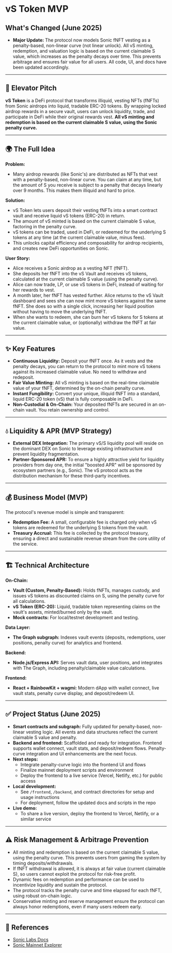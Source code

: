 # vS Token MVP

## What's Changed (June 2025)
- **Major Update:** The protocol now models Sonic fNFT vesting as a penalty-based, non-linear curve (not linear unlock). All vS minting, redemption, and valuation logic is based on the current claimable S value, which increases as the penalty decays over time. This prevents arbitrage and ensures fair value for all users. All code, UI, and docs have been updated accordingly.

---

## 🚀 Elevator Pitch
**vS Token** is a DeFi protocol that transforms illiquid, vesting NFTs (fNFTs) from Sonic airdrops into liquid, tradable ERC-20 tokens. By wrapping locked airdrop rewards in a secure vault, users can unlock liquidity, trade, and participate in DeFi while their original rewards vest. **All vS minting and redemption is based on the current claimable S value, using the Sonic penalty curve.**

---

## 🌍 The Full Idea

**Problem:**
- Many airdrop rewards (like Sonic's) are distributed as NFTs that vest with a penalty-based, non-linear curve. You can claim at any time, but the amount of S you receive is subject to a penalty that decays linearly over 9 months. This makes them illiquid and hard to price.

**Solution:**
- vS Token lets users deposit their vesting fNFTs into a smart contract vault and receive liquid vS tokens (ERC-20) in return.
- The amount of vS minted is based on the current claimable S value, factoring in the penalty curve.
- vS tokens can be traded, used in DeFi, or redeemed for the underlying S tokens at any time (at the current claimable value, minus fees).
- This unlocks capital efficiency and composability for airdrop recipients, and creates new DeFi opportunities on Sonic.

**User Story:**
- Alice receives a Sonic airdrop as a vesting NFT (fNFT).
- She deposits her fNFT into the vS Vault and receives vS tokens, calculated at the current claimable S value (using the penalty curve).
- Alice can now trade, LP, or use vS tokens in DeFi, instead of waiting for her rewards to vest.
- A month later, her fNFT has vested further. Alice returns to the vS Vault dashboard and sees she can now mint more vS tokens against the same fNFT. She does so with a single click, increasing her liquid position without having to move the underlying fNFT.
- When she wants to redeem, she can burn her vS tokens for S tokens at the current claimable value, or (optionally) withdraw the fNFT at fair value.

---

## ✨ Key Features

*   **Continuous Liquidity:** Deposit your fNFT once. As it vests and the penalty decays, you can return to the protocol to mint more vS tokens against its increased claimable value. No need to withdraw and redeposit.
*   **Fair Value Minting:** All vS minting is based on the real-time claimable value of your fNFT, determined by the on-chain penalty curve.
*   **Instant Fungibility:** Convert your unique, illiquid fNFT into a standard, liquid ERC-20 token (vS) that is fully composable in DeFi.
*   **Non-Custodial & On-Chain:** Your deposited fNFTs are secured in an on-chain vault. You retain ownership and control.

---

## 💧 Liquidity & APR (MVP Strategy)

*   **External DEX Integration:** The primary vS/S liquidity pool will reside on the dominant DEX on Sonic to leverage existing infrastructure and prevent liquidity fragmentation.
*   **Partner-Sponsored APR:** To ensure a highly attractive yield for liquidity providers from day one, the initial "boosted APR" will be sponsored by ecosystem partners (e.g., Sonic). The vS protocol acts as the distribution mechanism for these third-party incentives.

---

## 💰 Business Model (MVP)

The protocol's revenue model is simple and transparent:
*   **Redemption Fee:** A small, configurable fee is charged only when vS tokens are redeemed for the underlying S tokens from the vault.
*   **Treasury Accrual:** This fee is collected by the protocol treasury, ensuring a direct and sustainable revenue stream from the core utility of the service.

---

## 🏗️ Technical Architecture

**On-Chain:**
- **Vault (Custom, Penalty-Based):** Holds fNFTs, manages custody, and issues vS tokens as discounted claims on S, using the penalty curve for all calculations.
- **vS Token (ERC-20):** Liquid, tradable token representing claims on the vault's assets, minted/burned only by the vault.
- **Mock contracts:** For local/testnet development and testing.

**Data Layer:**
- **The Graph subgraph:** Indexes vault events (deposits, redemptions, user positions, penalty curve) for analytics and frontend.

**Backend:**
- **Node.js/Express API:** Serves vault data, user positions, and integrates with The Graph, including penalty/claimable value calculations.

**Frontend:**
- **React + RainbowKit + wagmi:** Modern dApp with wallet connect, live vault stats, penalty curve display, and deposit/redeem UI.

---

## ✅ Project Status (June 2025)
- **Smart contracts and subgraph:** Fully updated for penalty-based, non-linear vesting logic. All events and data structures reflect the current claimable S value and penalty.
- **Backend and frontend:** Scaffolded and ready for integration. Frontend supports wallet connect, vault stats, and deposit/redeem flows. Penalty-curve integration and UI enhancements are the next focus.
- **Next steps:**
  - Integrate penalty-curve logic into the frontend UI and flows
  - Finalize mainnet deployment scripts and environment
  - Deploy the frontend to a live service (Vercel, Netlify, etc.) for public access
- **Local development:**
  - See `/frontend`, `/backend`, and contract directories for setup and usage instructions
  - For deployment, follow the updated docs and scripts in the repo
- **Live demo:**
  - To share a live version, deploy the frontend to Vercel, Netlify, or a similar service

---

## ⚠️ Risk Management & Arbitrage Prevention
- All minting and redemption is based on the current claimable S value, using the penalty curve. This prevents users from gaming the system by timing deposits/withdrawals.
- If fNFT withdrawal is allowed, it is always at fair value (current claimable S), so users cannot exploit the protocol for risk-free profit.
- Dynamic fees on redemption and performance can be used to incentivize liquidity and sustain the protocol.
- The protocol tracks the penalty curve and time elapsed for each fNFT, using robust on-chain logic.
- Conservative minting and reserve management ensure the protocol can always honor redemptions, even if many users redeem early.

---

## 🔗 References
- [Sonic Labs Docs](https://docs.soniclabs.com/)
- [Sonic Mainnet Explorer](https://sonicscan.org)
